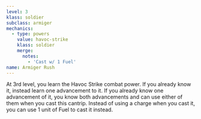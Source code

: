 ```yaml
---
level: 3
klass: soldier
subclass: armiger
mechanics:
  - type: powers
    value: havoc-strike
    klass: soldier
    merge:
      notes:
        - 'Cast w/ 1 Fuel'
name: Armiger Rush
---
```

At 3rd level, you learn the Havoc Strike combat power. If you already know it, instead learn one advancement to it.
If you already know one advancement of it, you know both advancements and can use either of them when you cast this
cantrip. Instead of using a charge when you cast it, you can use 1 unit of Fuel to cast it instead.
